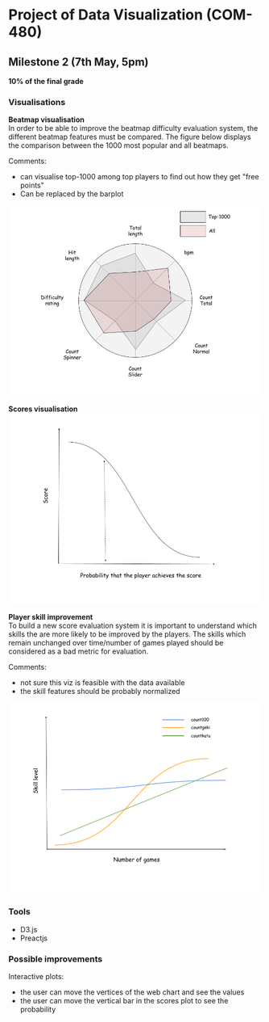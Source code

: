 # Project of Data Visualization (COM-480)

## Milestone 2 (7th May, 5pm)

**10% of the final grade**

### Visualisations  

__Beatmap visualisation__  
In order to be able to improve the beatmap difficulty evaluation system, the different beatmap features must be compared. The figure below displays the comparison between the 1000 most popular and all beatmaps.  

Comments:
* can visualise top-1000 among top players to find out how they get "free points"
* Can be replaced by the barplot  

![web-chart](../frontend/src/assets/images/web-chart.jpg)  

__Scores visualisation__    
![scores](../frontend/src/assets/images/Scores.png)

__Player skill improvement__   
To build a new score evaluation system it is important to understand which skills the are more likely to be improved by the players. The skills which remain unchanged over time/number of games played should be considered as a bad metric for evaluation.  

Comments:  
* not sure this viz is feasible with the data available
* the skill features should be probably normalized

![skills](../frontend/src/assets/images/skill-improvement.png)

### Tools
* D3.js  
* Preactjs

### Possible improvements  

Interactive plots:
* the user can move the vertices of the web chart and see the values   
* the user can move the vertical bar in the scores plot to see the probability  
